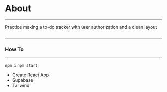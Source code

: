 # About

---

Practice making a to-do tracker with user authorization and a clean layout

##

---

### How To

---

`npm i`
`npm start`

- Create React App
- Supabase
- Tailwind
